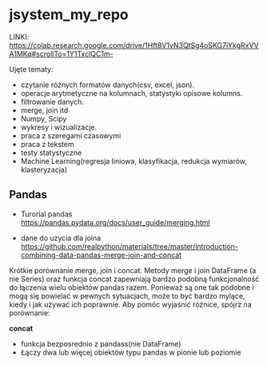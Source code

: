 # jsystem_my_repo

LINKI:
https://colab.research.google.com/drive/1Hft8V1vN3QtSg4oSKG7iYkgRxVVA1MKq#scrollTo=1Y1TxclQC1m-





Ujęte tematy:
- czytanie różnych formatów danych(csv, excel, json).
- operacje arytmetyczne na kolumnach, statystyki opisowe kolumns.
- filtrowanie danych.
- merge, join itd
- Numpy, Scipy
- wykresy i wizualizacje.
- praca z szeregami czasowymi
- praca z tekstem
- testy statystyczne
- Machine Learning(regresja liniowa, klasyfikacja, redukcja wymiarów, klasteryzacja)


## Pandas
- Turorial pandas https://pandas.pydata.org/docs/user_guide/merging.html

- dane do uzycia dla joina https://github.com/realpython/materials/tree/master/introduction-combining-data-pandas-merge-join-and-concat

Krótkie porównanie merge, join i concat.
Metody merge i join DataFrame (a nie Series) oraz funkcja concat zapewniają bardzo podobną funkcjonalność do łączenia wielu obiektów pandas razem. Ponieważ są one tak podobne i mogą się powielać w pewnych sytuacjach, może to być bardzo mylące, kiedy i jak używać ich poprawnie. Aby pomóc wyjaśnić różnice, spójrz na porównanie:

**concat**
- funkcja bezposrednio z pandass(nie DataFrame)
- Łączy dwa lub więcej obiektów typu pandas w pionie lub poziomie


